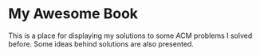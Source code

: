 # My Awesome Book

This is a place for displaying my solutions to some ACM problems I solved before. Some ideas behind solutions are also presented.
